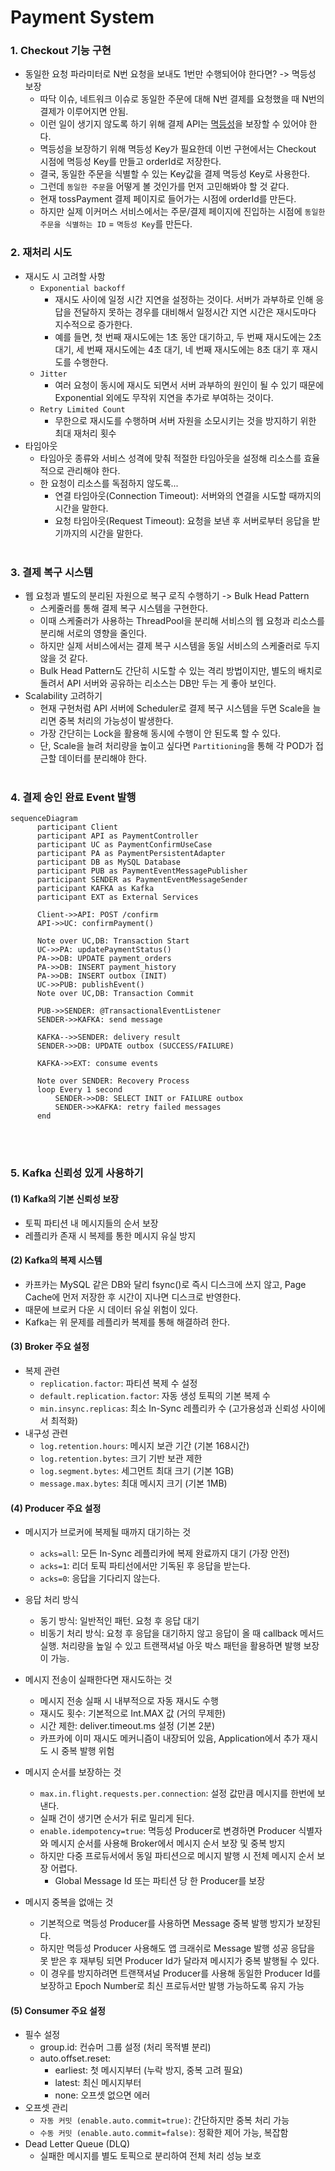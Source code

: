 # Payment System
### 1. Checkout 기능 구현
- 동일한 요청 파라미터로 N번 요청을 보내도 1번만 수행되어야 한다면? -> 멱등성 보장
  - 따닥 이슈, 네트워크 이슈로 동일한 주문에 대해 N번 결제를 요청했을 때 N번의 결제가 이루어지면 안됨.
  - 이런 일이 생기지 않도록 하기 위해 결제 API는 [멱등성](https://docs.tosspayments.com/blog/what-is-idempotency)을 보장할 수 있어야 한다.
  - 멱등성을 보장하기 위해 멱등성 Key가 필요한데 이번 구현에서는 Checkout 시점에 멱등성 Key를 만들고 orderId로 저장한다.
  - 결국, 동일한 주문을 식별할 수 있는 Key값을 결제 멱등성 Key로 사용한다.
  - 그런데 `동일한 주문`을 어떻게 볼 것인가를 먼저 고민해봐야 할 것 같다.
  - 현재 tossPayment 결제 페이지로 들어가는 시점에 orderId를 만든다.
  - 하지만 실제 이커머스 서비스에서는 주문/결제 페이지에 진입하는 시점에 `동일한 주문을 식별하는 ID` = `멱등성 Key`를 만든다.

### 2. 재처리 시도
- 재시도 시 고려할 사항
  - `Exponential backoff`
    - 재시도 사이에 일정 시간 지연을 설정하는 것이다. 서버가 과부하로 인해 응답을 전달하지 못하는 경우를 대비해서 일정시간 지연 시간은 재시도마다 지수적으로 증가한다. 
    - 예를 들면, 첫 번째 재시도에는 1초 동안 대기하고, 두 번째 재시도에는 2초 대기, 세 번째 재시도에는 4초 대기, 네 번째 재시도에는 8초 대기 후 재시도를 수행한다.
  - `Jitter`
    - 여러 요청이 동시에 재시도 되면서 서버 과부하의 원인이 될 수 있기 때문에 Exponential 외에도 무작위 지연을 추가로 부여하는 것이다.
  - `Retry Limited Count`
    - 무한으로 재시도를 수행하며 서버 자원을 소모시키는 것을 방지하기 위한 최대 재처리 횟수
- 타임아웃
  - 타임아웃 종류와 서비스 성격에 맞춰 적절한 타임아웃을 설정해 리소스를 효율적으로 관리해야 한다.
  - 한 요청이 리소스를 독점하지 않도록...
    - 연결 타임아웃(Connection Timeout): 서버와의 연결을 시도할 때까지의 시간을 말한다. 
    - 요청 타임아웃(Request Timeout): 요청을 보낸 후 서버로부터 응답을 받기까지의 시간을 말한다.
<br></br>
### 3. 결제 복구 시스템
- 웹 요청과 별도의 분리된 자원으로 복구 로직 수행하기 -> Bulk Head Pattern
  - 스케줄러를 통해 결제 복구 시스템을 구현한다.
  - 이때 스케줄러가 사용하는 ThreadPool을 분리해 서비스의 웹 요청과 리소스를 분리해 서로의 영향을 줄인다.
  - 하지만 실제 서비스에서는 결제 복구 시스템을 동일 서비스의 스케줄러로 두지 않을 것 같다.
  - Bulk Head Pattern도 간단히 시도할 수 있는 격리 방법이지만, 별도의 배치로 돌려서 API 서버와 공유하는 리소스는 DB만 두는 게 좋아 보인다.
- Scalability 고려하기
  - 현재 구현처럼 API 서버에 Scheduler로 결제 복구 시스템을 두면 Scale을 늘리면 중복 처리의 가능성이 발생한다.
  - 가장 간단히는 Lock을 활용해 동시에 수행이 안 된도록 할 수 있다.
  - 단, Scale을 늘려 처리량을 높이고 싶다면 `Partitioning`을 통해 각 POD가 접근할 데이터를 분리해야 한다.
<br></br>
### 4. 결제 승인 완료 Event 발행
```mermaid
sequenceDiagram
      participant Client
      participant API as PaymentController
      participant UC as PaymentConfirmUseCase
      participant PA as PaymentPersistentAdapter
      participant DB as MySQL Database
      participant PUB as PaymentEventMessagePublisher
      participant SENDER as PaymentEventMessageSender
      participant KAFKA as Kafka
      participant EXT as External Services

      Client->>API: POST /confirm
      API->>UC: confirmPayment()

      Note over UC,DB: Transaction Start
      UC->>PA: updatePaymentStatus()
      PA->>DB: UPDATE payment_orders
      PA->>DB: INSERT payment_history
      PA->>DB: INSERT outbox (INIT)
      UC->>PUB: publishEvent()
      Note over UC,DB: Transaction Commit

      PUB->>SENDER: @TransactionalEventListener
      SENDER->>KAFKA: send message

      KAFKA-->>SENDER: delivery result
      SENDER->>DB: UPDATE outbox (SUCCESS/FAILURE)

      KAFKA->>EXT: consume events

      Note over SENDER: Recovery Process
      loop Every 1 second
          SENDER->>DB: SELECT INIT or FAILURE outbox
          SENDER->>KAFKA: retry failed messages
      end
```
<br></br>
### 5. Kafka 신뢰성 있게 사용하기
#### (1) Kafka의 기본 신뢰성 보장
- 토픽 파티션 내 메시지들의 순서 보장
- 레플리카 존재 시 복제를 통한 메시지 유실 방지

#### (2) Kafka의 복제 시스템
- 카프카는 MySQL 같은 DB와 달리 fsync()로 즉시 디스크에 쓰지 않고, Page Cache에 먼저 저장한 후 시간이 지나면 디스크로 반영한다. 
- 때문에 브로커 다운 시 데이터 유실 위험이 있다.
- Kafka는 위 문제를 레플리카 복제를 통해 해결하려 한다.

#### (3) Broker 주요 설정
- 복제 관련
  - `replication.factor`: 파티션 복제 수 설정
  - `default.replication.factor`: 자동 생성 토픽의 기본 복제 수
  - `min.insync.replicas`: 최소 In-Sync 레플리카 수 (고가용성과 신뢰성 사이에서 최적화)
- 내구성 관련
  - `log.retention.hours`: 메시지 보관 기간 (기본 168시간)
  - `log.retention.bytes`: 크기 기반 보관 제한 
  - `log.segment.bytes`: 세그먼트 최대 크기 (기본 1GB)
  - `message.max.bytes`: 최대 메시지 크기 (기본 1MB)

#### (4) Producer 주요 설정
- 메시지가 브로커에 복제될 때까지 대기하는 것
  - `acks=all`: 모든 In-Sync 레플리카에 복제 완료까지 대기 (가장 안전)
  - `acks=1`: 리더 토픽 파티선에서만 기독된 후 응답을 받는다.
  - `acks=0`: 응답을 기다리지 않는다.
- 응답 처리 방식
  - 동기 방식: 일반적인 패턴. 요청 후 응답 대기
  - 비동기 처리 방식: 요청 후 응답을 대기하지 않고 응답이 올 때 callback 메서드 실행. 처리량을 높일 수 있고 트랜잭셔널 아웃 박스 패턴을 활용하면 발행 보장이 가능.
- 메시지 전송이 실패한다면 재시도하는 것
  - 메시지 전송 실패 시 내부적으로 자동 재시도 수행
  - 재시도 횟수: 기본적으로 Int.MAX 값 (거의 무제한)
  - 시간 제한: deliver.timeout.ms 설정 (기본 2분)
  - 카프카에 이미 재시도 메커니즘이 내장되어 있음, Application에서 추가 재시도 시 중복 발행 위험

- 메시지 순서를 보장하는 것
  - `max.in.flight.requests.per.connection`: 설정 값만큼 메시지를 한번에 보낸다.
  - 실패 건이 생기면 순서가 뒤로 밀리게 된다.
  - `enable.idempotency=true`: 멱등성 Producer로 변경하면 Producer 식별자와 메시지 순서를 사용해 Broker에서 메시지 순서 보장 및 중복 방지
  - 하지만 다중 프로듀서에서 동일 파티션으로 메시지 발행 시 전체 메시지 순서 보장 어렵다. 
    - Global Message Id 또는 파티션 당 한 Producer를 보장
- 메시지 중복을 없애는 것 
  - 기본적으로 멱등성 Producer를 사용하면 Message 중복 발행 방지가 보장된다.
  - 하지만 멱등성 Producer 사용해도 앱 크래쉬로 Message 발행 성공 응답을 못 받은 후 재부팅 되면 Producer Id가 달라져 메시지가 중복 발행될 수 있다.
  - 이 경우를 방지하려면 트랜잭셔널 Producer를 사용해 동일한 Producer Id를 보장하고 Epoch Number로 최신 프로듀서만 발행 가능하도록 유지 가능

#### (5) Consumer 주요 설정
- 필수 설정
  - group.id: 컨슈머 그룹 설정 (처리 목적별 분리)
  - auto.offset.reset:
    - earliest: 첫 메시지부터 (누락 방지, 중복 고려 필요)
    - latest: 최신 메시지부터
    - none: 오프셋 없으면 에러
- 오프셋 관리
  - `자동 커밋 (enable.auto.commit=true)`: 간단하지만 중복 처리 가능
  - `수동 커밋 (enable.auto.commit=false)`: 정확한 제어 가능, 복잡함
- Dead Letter Queue (DLQ)
  - 실패한 메시지를 별도 토픽으로 분리하여 전체 처리 성능 보호